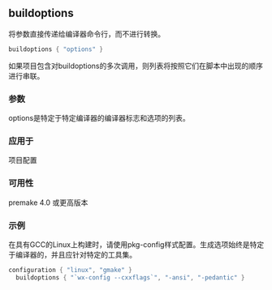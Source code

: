 ## buildoptions

将参数直接传递给编译器命令行，而不进行转换。

```lua
buildoptions { "options" }
```

如果项目包含对buildoptions的多次调用，则列表将按照它们在脚本中出现的顺序进行串联。

### 参数

options是特定于特定编译器的编译器标志和选项的列表。

### 应用于

项目配置

### 可用性

premake 4.0 或更高版本

### 示例

在具有GCC的Linux上构建时，请使用pkg-config样式配置。生成选项始终是特定于编译器的，并且应针对特定的工具集。

```lua
configuration { "linux", "gmake" }
  buildoptions { "`wx-config --cxxflags`", "-ansi", "-pedantic" }
```

